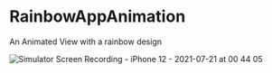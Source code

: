 # RainbowAppAnimation
An Animated View with a rainbow design

![Simulator Screen Recording - iPhone 12 - 2021-07-21 at 00 44 05](https://user-images.githubusercontent.com/82174673/126432756-e598031d-609c-4745-b2cb-faf6a6bcc6fa.gif)


